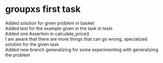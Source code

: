 # groupxs first task
<p> 
Added solution for given problem in basket <br>
Added test for the example given in the task in tests <br>
Added one Assertion in calculate_price() <br>
I am aware that there are more things that can go wrong, specialized solution for the given task <br>
Added new branch generalizing for some experimenting with generalizing the problem
</p>

